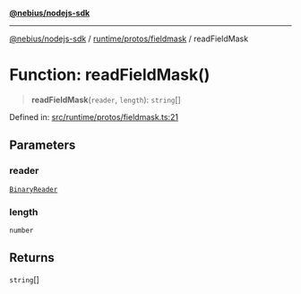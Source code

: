 [**@nebius/nodejs-sdk**](../../../../README.md)

---

[@nebius/nodejs-sdk](../../../../README.md) / [runtime/protos/fieldmask](../README.md) / readFieldMask

# Function: readFieldMask()

> **readFieldMask**(`reader`, `length`): `string`[]

Defined in: [src/runtime/protos/fieldmask.ts:21](https://github.com/nebius/nodejs-sdk/blob/2ec552fb564ad8fdbf78c4eb6e73ce9101501e8a/src/runtime/protos/fieldmask.ts#L21)

## Parameters

### reader

[`BinaryReader`](../../core/classes/BinaryReader.md)

### length

`number`

## Returns

`string`[]
